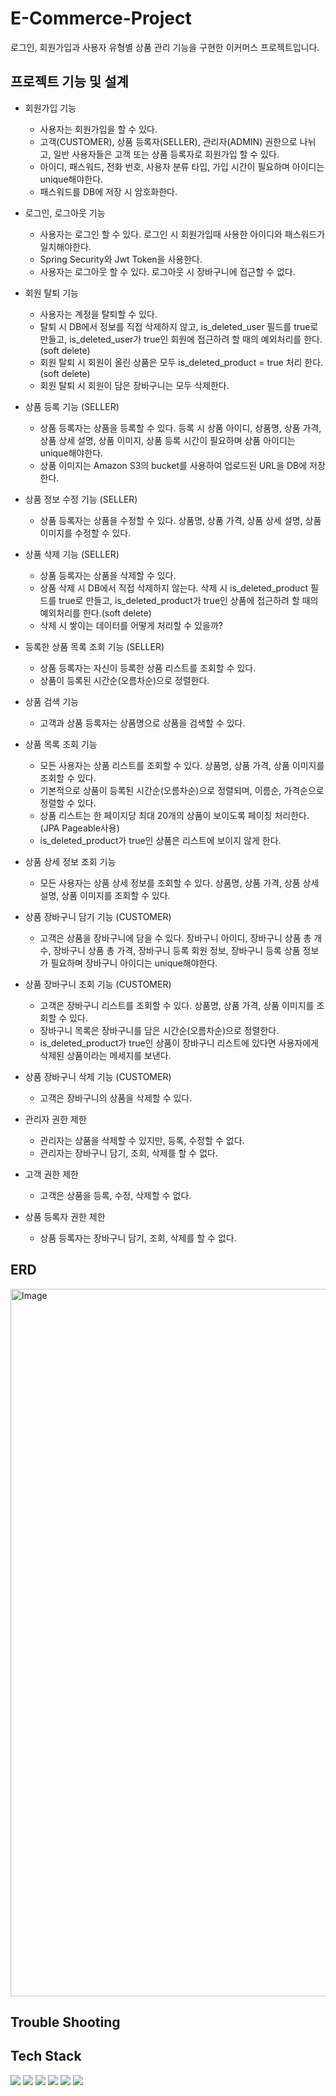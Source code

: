 # E-Commerce-Project
로그인, 회원가입과 사용자 유형별 상품 관리 기능을 구현한 이커머스 프로젝트입니다.

## 프로젝트 기능 및 설계

- 회원가입 기능
  - 사용자는 회원가입을 할 수 있다.
  - 고객(CUSTOMER), 상품 등록자(SELLER), 관리자(ADMIN) 권한으로 나뉘고, 일반 사용자들은 고객 또는 상품 등록자로 회원가입 할 수 있다.
  - 아이디, 패스워드, 전화 번호, 사용자 분류 타입, 가입 시간이 필요하며 아이디는 unique해야한다.
  - 패스워드를 DB에 저장 시 암호화한다.
  

- 로그인, 로그아웃 기능
  - 사용자는 로그인 할 수 있다. 로그인 시 회원가입때 사용한 아이디와 패스워드가 일치해야한다.
  - Spring Security와 Jwt Token을 사용한다.
  - 사용자는 로그아웃 할 수 있다. 로그아웃 시 장바구니에 접근할 수 없다.

- 회원 탈퇴 기능
  - 사용자는 계정을 탈퇴할 수 있다.
  - 탈퇴 시 DB에서 정보를 직접 삭제하지 않고, is_deleted_user 필드를 true로 만들고, is_deleted_user가 true인 회원에 접근하려 할 때의 예외처리를 한다.(soft delete)
  - 회원 탈퇴 시 회원이 올린 상품은 모두 is_deleted_product = true 처리 한다.(soft delete)
  - 회원 탈퇴 시 회원이 담은 장바구니는 모두 삭제한다.


- 상품 등록 기능 (SELLER)
  - 상품 등록자는 상품을 등록할 수 있다. 등록 시 상품 아이디, 상품명, 상품 가격, 상품 상세 설명, 상품 이미지, 상품 등록 시간이 필요하며 상품 아이디는 unique해야한다.
  - 상품 이미지는 Amazon S3의 bucket를 사용하여 업로드된 URL을 DB에 저장한다.


- 상품 정보 수정 기능 (SELLER)
  - 상품 등록자는 상품을 수정할 수 있다. 상품명, 상품 가격, 상품 상세 설명, 상품 이미지를 수정할 수 있다.


- 상품 삭제 기능 (SELLER)
  - 상품 등록자는 상품을 삭제할 수 있다.
  - 상품 삭제 시 DB에서 직접 삭제하지 않는다. 삭제 시 is_deleted_product 필드를 true로 만들고, is_deleted_product가 true인 상품에 접근하려 할 때의 예외처리를 한다.(soft delete)
  - 삭제 시 쌓이는 데이터를 어떻게 처리할 수 있을까?


- 등록한 상품 목록 조회 기능 (SELLER)
  - 상품 등록자는 자신이 등록한 상품 리스트를 조회할 수 있다.
  - 상품이 등록된 시간순(오름차순)으로 정렬한다.


- 상품 검색 기능
  - 고객과 상품 등록자는 상품명으로 상품을 검색할 수 있다.


- 상품 목록 조회 기능
  - 모든 사용자는 상품 리스트를 조회할 수 있다. 상품명, 상품 가격, 상품 이미지를 조회할 수 있다.
  - 기본적으로 상품이 등록된 시간순(오름차순)으로 정렬되며, 이름순, 가격순으로 정렬할 수 있다.
  - 상품 리스트는 한 페이지당 최대 20개의 상품이 보이도록 페이징 처리한다.(JPA Pageable사용)
  - is_deleted_product가 true인 상품은 리스트에 보이지 않게 한다.


- 상품 상세 정보 조회 기능
  - 모든 사용자는 상품 상세 정보를 조회할 수 있다. 상품명, 상품 가격, 상품 상세 설명, 상품 이미지를 조회할 수 있다.


- 상품 장바구니 담기 기능 (CUSTOMER)
  - 고객은 상품을 장바구니에 담을 수 있다. 장바구니 아이디, 장바구니 상품 총 개수, 장바구니 상품 총 가격, 장바구니 등록 회원 정보, 장바구니 등록 상품 정보가 필요하며 장바구니 아이디는 unique해야한다.


- 상품 장바구니 조회 기능 (CUSTOMER)
  - 고객은 장바구니 리스트를 조회할 수 있다. 상품명, 상품 가격, 상품 이미지를 조회할 수 있다.
  - 장바구니 목록은 장바구니를 담은 시간순(오름차순)으로 정렬한다.
  - is_deleted_product가 true인 상품이 장바구니 리스트에 있다면 사용자에게 삭제된 상품이라는 메세지를 보낸다.


- 상품 장바구니 삭제 기능 (CUSTOMER)
  - 고객은 장바구니의 상품을 삭제할 수 있다.


- 관리자 권한 제한
    - 관리자는 상품을 삭제할 수 있지만, 등록, 수정할 수 없다.
    - 관리자는 장바구니 담기, 조회, 삭제를 할 수 없다.


- 고객 권한 제한
  - 고객은 상품을 등록, 수정, 삭제할 수 없다. 


- 상품 등록자 권한 제한
  - 상품 등록자는 장바구니 담기, 조회, 삭제를 할 수 없다.


## ERD

<img width="1132" alt="Image" src="https://github.com/user-attachments/assets/16fe6589-2df5-40ba-a6f9-513fd4123022" />


## Trouble Shooting


## Tech Stack
<img src="https://img.shields.io/badge/spring-6DB33F?style=for-the-badge&logo=spring&logoColor=white">

<img src="https://img.shields.io/badge/springboot-6DB33F?style=for-the-badge&logo=springboot&logoColor=white">

<img src="https://img.shields.io/badge/springsecurity-6DB33F?style=for-the-badge&logo=springsecurity&logoColor=white">

<img src="https://img.shields.io/badge/gradle-02303A?style=for-the-badge&logo=gradle&logoColor=white">

<img src="https://img.shields.io/badge/mysql-4479A1?style=for-the-badge&logo=mysql&logoColor=white">

<img src="https://img.shields.io/badge/amazons3-569A31?style=for-the-badge&logo=amazons3&logoColor=white">

